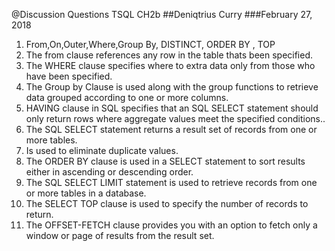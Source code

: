 @Discussion Questions TSQL CH2b
##Deniqtrius Curry
###February 27, 2018

1. From,On,Outer,Where,Group By, DISTINCT, ORDER BY , TOP
1. The from clause references any row in the table thats been specified.
1. The WHERE clause specifies where to extra data only from those who have been specified.
1.  The Group by Clause is used along with the group functions to retrieve data grouped according to one or more columns.
1.  HAVING clause in SQL specifies that an SQL SELECT statement should only return rows where aggregate values meet the specified conditions..
1. The SQL SELECT statement returns a result set of records from one or more tables.
1. Is used to eliminate duplicate values.
1. The ORDER BY clause is used in a SELECT statement to sort results either in ascending or descending order.
1. The SQL SELECT LIMIT statement is used to retrieve records from one or more tables in a database.
1. The SELECT TOP clause is used to specify the number of records to return. 
1. The OFFSET-FETCH clause provides you with an option to fetch only a window or page of results from the result set.